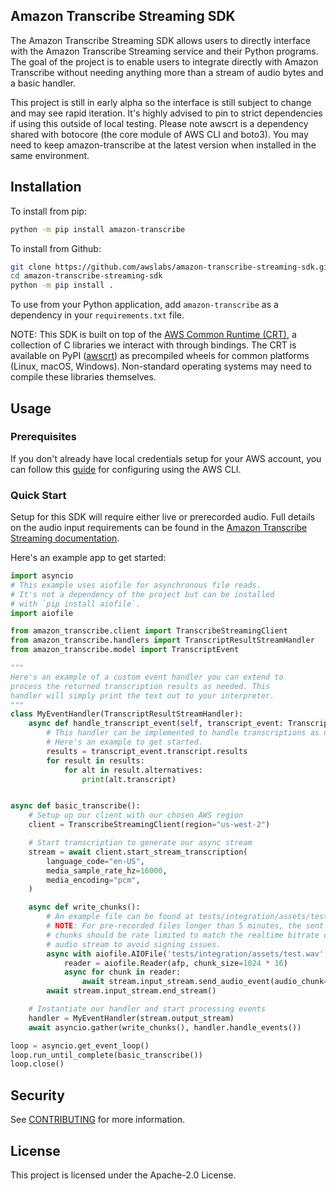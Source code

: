 ## Amazon Transcribe Streaming SDK

The Amazon Transcribe Streaming SDK allows users to directly interface with
the Amazon Transcribe Streaming service and their Python programs. The goal of
the project is to enable users to integrate directly with Amazon Transcribe
without needing anything more than a stream of audio bytes and a basic handler.

This project is still in early alpha so the interface is still subject to change
and may see rapid iteration. It's highly advised to pin to strict dependencies
if using this outside of local testing. Please note awscrt is a dependency shared
with botocore (the core module of AWS CLI and boto3). You may need to keep
amazon-transcribe at the latest version when installed in the same environment.


## Installation

To install from pip:
````bash
python -m pip install amazon-transcribe
````

To install from Github:
````bash
git clone https://github.com/awslabs/amazon-transcribe-streaming-sdk.git
cd amazon-transcribe-streaming-sdk
python -m pip install .
````

To use from your Python application, add `amazon-transcribe` as a dependency in your `requirements.txt` file.

NOTE: This SDK is built on top of the
[AWS Common Runtime (CRT)](https://github.com/awslabs/aws-crt-python), a collection of
C libraries we interact with through bindings. The CRT is available on PyPI
([awscrt](https://pypi.org/project/awscrt/)) as precompiled wheels for common platforms
(Linux, macOS, Windows). Non-standard operating systems may need to compile these
libraries themselves.

## Usage

### Prerequisites
If you don't already have local credentials setup for your AWS account, you can follow
this [guide](https://docs.aws.amazon.com/cli/latest/userguide/cli-configure-files.html)
for configuring using the AWS CLI.

### Quick Start
Setup for this SDK will require either live or prerecorded audio. Full details
on the audio input requirements can be found in the [Amazon Transcribe Streaming
documentation](https://docs.aws.amazon.com/transcribe/latest/dg/streaming.html).


Here's an example app to get started:
```python
import asyncio
# This example uses aiofile for asynchronous file reads.
# It's not a dependency of the project but can be installed
# with `pip install aiofile`.
import aiofile

from amazon_transcribe.client import TranscribeStreamingClient
from amazon_transcribe.handlers import TranscriptResultStreamHandler
from amazon_transcribe.model import TranscriptEvent

"""
Here's an example of a custom event handler you can extend to
process the returned transcription results as needed. This
handler will simply print the text out to your interpreter.
"""
class MyEventHandler(TranscriptResultStreamHandler):
    async def handle_transcript_event(self, transcript_event: TranscriptEvent):
        # This handler can be implemented to handle transcriptions as needed.
        # Here's an example to get started.
        results = transcript_event.transcript.results
        for result in results:
            for alt in result.alternatives:
                print(alt.transcript)


async def basic_transcribe():
    # Setup up our client with our chosen AWS region
    client = TranscribeStreamingClient(region="us-west-2")

    # Start transcription to generate our async stream
    stream = await client.start_stream_transcription(
        language_code="en-US",
        media_sample_rate_hz=16000,
        media_encoding="pcm",
    )

    async def write_chunks():
        # An example file can be found at tests/integration/assets/test.wav
        # NOTE: For pre-recorded files longer than 5 minutes, the sent audio
        # chunks should be rate limited to match the realtime bitrate of the
        # audio stream to avoid signing issues.
        async with aiofile.AIOFile('tests/integration/assets/test.wav', 'rb') as afp:
            reader = aiofile.Reader(afp, chunk_size=1024 * 16)
            async for chunk in reader:
                await stream.input_stream.send_audio_event(audio_chunk=chunk)
        await stream.input_stream.end_stream()

    # Instantiate our handler and start processing events
    handler = MyEventHandler(stream.output_stream)
    await asyncio.gather(write_chunks(), handler.handle_events())

loop = asyncio.get_event_loop()
loop.run_until_complete(basic_transcribe())
loop.close()
```

## Security

See [CONTRIBUTING](CONTRIBUTING.md#security-issue-notifications) for more information.

## License

This project is licensed under the Apache-2.0 License.
